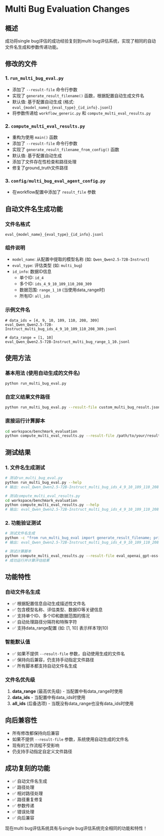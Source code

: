# Multi Bug Evaluation Changes

## 概述
成功将single bug评估的成功经验复刻到multi bug评估系统，实现了相同的自动文件名生成和参数传递功能。

## 修改的文件

### 1. `run_multi_bug_eval.py`
- 添加了 `--result-file` 命令行参数
- 实现了 `generate_result_filename()` 函数，根据配置自动生成文件名
- 默认值: 基于配置自动生成 (格式: `eval_{model_name}_{eval_type}_{id_info}.jsonl`)
- 将参数传递给 `workflow_generic.py` 和 `compute_multi_eval_results.py`

### 2. `compute_multi_eval_results.py`
- 重构为使用 `main()` 函数
- 添加了 `--result-file` 命令行参数
- 实现了 `generate_result_filename_from_config()` 函数
- 默认值: 基于配置自动生成
- 添加了文件存在性检查和路径处理
- 修复了ground_truth文件路径

### 3. `config/multi_bug_eval_agent_config.py`
- 在workflow配置中添加了 `result_file` 参数

## 自动文件名生成功能

### 文件名格式
```
eval_{model_name}_{eval_type}_{id_info}.jsonl
```

### 组件说明
- `model_name`: 从配置中提取的模型名称 (如: `Qwen_Qwen2.5-72B-Instruct`)
- `eval_type`: 评估类型 (如: `multi_bug`)
- `id_info`: 数据ID信息
  - 单个ID: `id_4`
  - 多个ID: `ids_4_9_10_109_110_208_309`
  - 数据范围: `range_1_10` (当使用data_range时)
  - 所有ID: `all_ids`

### 示例文件名
```
# data_ids = [4, 9, 10, 109, 110, 208, 309]
eval_Qwen_Qwen2.5-72B-Instruct_multi_bug_ids_4_9_10_109_110_208_309.jsonl

# data_range = [1, 10]
eval_Qwen_Qwen2.5-72B-Instruct_multi_bug_range_1_10.jsonl
```

## 使用方法

### 基本用法 (使用自动生成的文件名)
```bash
python run_multi_bug_eval.py
```

### 自定义结果文件路径
```bash
python run_multi_bug_eval.py --result-file custom_multi_bug_result.jsonl
```

### 直接运行计算脚本
```bash
cd workspace/benchmark_evaluation
python compute_multi_eval_results.py --result-file /path/to/your/result.jsonl
```

## 测试结果

### 1. 文件名生成测试
```bash
# 测试run_multi_bug_eval.py
python run_multi_bug_eval.py --help
# 输出: eval_Qwen_Qwen2.5-72B-Instruct_multi_bug_ids_4_9_10_109_110_208_309.jsonl

# 测试compute_multi_eval_results.py
cd workspace/benchmark_evaluation
python compute_multi_eval_results.py --help
# 输出: eval_Qwen_Qwen2.5-72B-Instruct_multi_bug_ids_4_9_10_109_110_208_309.jsonl
```

### 2. 功能验证测试
```bash
# 测试文件名生成
python -c "from run_multi_bug_eval import generate_result_filename; print('Generated filename:', generate_result_filename('config/multi_bug_eval_agent_config.py'))"
# 输出: eval_Qwen_Qwen2.5-72B-Instruct_multi_bug_ids_4_9_10_109_110_208_309.jsonl

# 测试计算脚本
python compute_multi_eval_results.py --result-file eval_openai_gpt-oss-120b_single_bug_id_2.jsonl
# 成功运行并计算评估结果
```

## 功能特性

### 自动文件名生成
- ✅ 根据配置信息自动生成描述性文件名
- ✅ 包含模型名称、评估类型、数据ID等关键信息
- ✅ 支持单个ID、多个ID和数据范围的情况
- ✅ 自动处理路径分隔符和特殊字符
- ✅ 支持data_range配置 (如: [1, 10] 表示样本1到10)

### 智能默认值
- ✅ 如果不提供 `--result-file` 参数，自动使用生成的文件名
- ✅ 保持向后兼容，仍支持手动指定文件路径
- ✅ 所有脚本都支持自动文件名生成

### 文件名优先级
1. **data_range** (最高优先级) - 当配置中有data_range时使用
2. **data_ids** - 当配置中有data_ids时使用
3. **all_ids** (后备选项) - 当既没有data_range也没有data_ids时使用

## 向后兼容性
- 所有修改都保持向后兼容
- 如果不提供 `--result-file` 参数，系统使用自动生成的文件名
- 现有的工作流程不受影响
- 仍支持手动指定自定义文件路径

## 成功复刻的功能
- ✅ 自动文件名生成
- ✅ 路径处理
- ✅ 相对路径处理
- ✅ 路径重复修复
- ✅ 参数传递
- ✅ 错误处理
- ✅ 向后兼容

现在multi bug评估系统具有与single bug评估系统完全相同的功能和特性！
